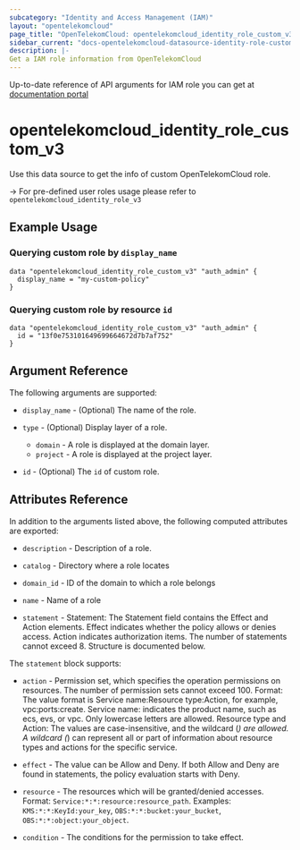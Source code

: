 ```yaml
---
subcategory: "Identity and Access Management (IAM)"
layout: "opentelekomcloud"
page_title: "OpenTelekomCloud: opentelekomcloud_identity_role_custom_v3"
sidebar_current: "docs-opentelekomcloud-datasource-identity-role-custom-v3"
description: |-
Get a IAM role information from OpenTelekomCloud
---
```


Up-to-date reference of API arguments for IAM role you can get at
[documentation portal](https://docs.otc.t-systems.com/identity-access-management/api-ref/apis/permission_management/querying_role_details.html)

# opentelekomcloud_identity_role_custom_v3

Use this data source to get the info of custom OpenTelekomCloud role.

-> For pre-defined user roles usage please refer to `opentelekomcloud_identity_role_v3`

## Example Usage

### Querying custom role by `display_name`

```hcl
data "opentelekomcloud_identity_role_custom_v3" "auth_admin" {
  display_name = "my-custom-policy"
}
```

### Querying custom role by resource `id`

```hcl
data "opentelekomcloud_identity_role_custom_v3" "auth_admin" {
  id = "13f0e753101649699664672d7b7af752"
}
```

## Argument Reference

The following arguments are supported:

* `display_name` - (Optional) The name of the role.

* `type` - (Optional) Display layer of a role.
    * `domain` - A role is displayed at the domain layer.
    * `project` - A role is displayed at the project layer.

* `id` - (Optional) The `id` of custom role.

## Attributes Reference

In addition to the arguments listed above, the following computed attributes are exported:

* `description` - Description of a role.

* `catalog` - Directory where a role locates

* `domain_id` - ID of the domain to which a role belongs

* `name` - Name of a role

* `statement` - Statement: The Statement field contains the Effect and Action
  elements. Effect indicates whether the policy allows or denies
  access. Action indicates authorization items. The number of
  statements cannot exceed 8. Structure is documented below.

The `statement` block supports:

* `action` - Permission set, which specifies the operation permissions on
  resources. The number of permission sets cannot exceed 100.
  Format:  The value format is Service name:Resource type:Action,
  for example, vpc:ports:create. Service name: indicates the
  product name, such as ecs, evs, or vpc. Only lowercase letters
  are allowed. Resource type and Action: The values are
  case-insensitive, and the wildcard (*) are allowed. A wildcard
  (*) can represent all or part of information about resource
  types and actions for the specific service.

* `effect` - The value can be Allow and Deny. If both Allow and Deny are
  found in statements, the policy evaluation starts with Deny.

* `resource` -  The resources which will be granted/denied accesses.
  Format: `Service:*:*:resource:resource_path`.
  Examples: `KMS:*:*:KeyId:your_key`, `OBS:*:*:bucket:your_bucket`, `OBS:*:*:object:your_object`.

* `condition` - The conditions for the permission to take effect.
